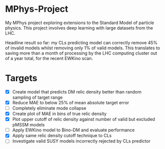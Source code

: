 # MPhys-Project
My MPhys project exploring extensions to the Standard Model of particle physics. This project involves deep learning with large datasets from the LHC.

Headline result so far: my CLs predicting model can correctly remove 45% of invalid models whilst removing only 1% of valid models. This translates to saving more than a month of processing by the LHC computing cluster out of a year total, for the recent EWKino scan.

# Targets
- [x] Create model that predicts DM relic density better than random sampling of target range
- [x] Reduce MAE to below 25% of mean absolute target error
- [ ] Completely eliminate mode collapse
- [x] Create plot of MAE in bins of true relic density
- [x] Plot upper cutoff of relic density against number of valid but excluded pMSSM models
- [ ] Apply EWKino model to Bino-DM and evaluate performance
- [x] Apply same relic density cutoff technique to CLs
- [ ] Investigate valid SUSY models incorrectly rejected by CLs predictor
